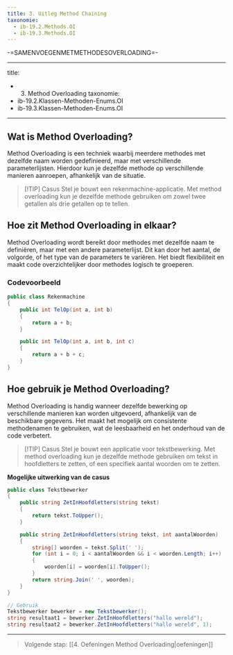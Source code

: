 ```yaml
---
title: 3. Uitleg Method Chaining
taxonomie:
  - ib-19.2.Methods.OI
  - ib-19.3.Methods.OI
---
```


-=SAMENVOEGENMETMETHODESOVERLOADING=-

---
title:
  - 3. Method Overloading
taxonomie:
  - ib-19.2.Klassen-Methoden-Enums.OI
  - ib-19.3.Klassen-Methoden-Enums.OI
---

## Wat is Method Overloading?
Method Overloading is een techniek waarbij meerdere methodes met dezelfde naam worden gedefinieerd, maar met verschillende parameterlijsten. Hierdoor kun je dezelfde methode op verschillende manieren aanroepen, afhankelijk van de situatie.

> [!TIP] Casus
> Stel je bouwt een rekenmachine-applicatie. Met method overloading kun je dezelfde methode gebruiken om zowel twee getallen als drie getallen op te tellen.

## Hoe zit Method Overloading in elkaar?
Method Overloading wordt bereikt door methodes met dezelfde naam te definiëren, maar met een andere parameterlijst. Dit kan door het aantal, de volgorde, of het type van de parameters te variëren. Het biedt flexibiliteit en maakt code overzichtelijker door methodes logisch te groeperen.

### Codevoorbeeld
```csharp
public class Rekenmachine
{
    public int TelOp(int a, int b)
    {
        return a + b;
    }

    public int TelOp(int a, int b, int c)
    {
        return a + b + c;
    }
}
```

## Hoe gebruik je Method Overloading?
Method Overloading is handig wanneer dezelfde bewerking op verschillende manieren kan worden uitgevoerd, afhankelijk van de beschikbare gegevens. Het maakt het mogelijk om consistente methodenamen te gebruiken, wat de leesbaarheid en het onderhoud van de code verbetert.

> [!TIP] Casus
> Stel je bouwt een applicatie voor tekstbewerking. Met method overloading kun je dezelfde methode gebruiken om tekst in hoofdletters te zetten, of een specifiek aantal woorden om te zetten.

**Mogelijke uitwerking van de casus**
```csharp
public class Tekstbewerker
{
    public string ZetInHoofdletters(string tekst)
    {
        return tekst.ToUpper();
    }

    public string ZetInHoofdletters(string tekst, int aantalWoorden)
    {
        string[] woorden = tekst.Split(' ');
        for (int i = 0; i < aantalWoorden && i < woorden.Length; i++)
        {
            woorden[i] = woorden[i].ToUpper();
        }
        return string.Join(' ', woorden);
    }
}

// Gebruik
Tekstbewerker bewerker = new Tekstbewerker();
string resultaat1 = bewerker.ZetInHoofdletters("hallo wereld");
string resultaat2 = bewerker.ZetInHoofdletters("hallo wereld", 1);
```

---

> Volgende stap: [[4. Oefeningen Method Overloading|oefeningen]]